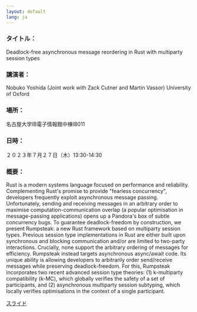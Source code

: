 ```yaml
---
layout: default
lang: ja
---
```

### タイトル：
Deadlock-free asynchronous message reordering in Rust with multiparty session types
### 講演者：
Nobuko Yoshida (Joint work with Zack Cutner and Martin Vassor) University of Oxford
### 場所：
名古屋大学IB電子情報館中棟IB011
### 日時：
２０２３年７月２７日（木）13:30-14:30
### 概要：
Rust is a modern systems language focused on performance and
reliability. Complementing Rust's promise to provide "fearless
concurrency", developers frequently exploit asynchronous message
passing. Unfortunately, sending and receiving messages in an arbitrary
order to maximise computation-communication overlap (a popular
optimisation in message-passing applications) opens up a Pandora's box
of subtle concurrency bugs.
To guarantee deadlock-freedom by construction, we present Rumpsteak: a
new Rust framework based on multiparty session types. Previous session
type implementations in Rust are either built upon synchronous and
blocking communication and/or are limited to two-party interactions.
Crucially, none support the arbitrary ordering of messages for
efficiency.
Rumpsteak instead targets asynchronous async/await code. Its unique
ability is allowing developers to arbitrarily order send/receive
messages while preserving deadlock-freedom. For this, Rumpsteak
incorporates two recent advanced session type theories: (1)
k-multiparty compatibility (k-MC), which globally verifies the safety
of a set of participants, and (2) asynchronous multiparty session
subtyping, which locally verifies optimisations in the context of a
single participant.

[スライド](https://drive.google.com/file/d/1Dt-cDxSEGlzxTa-Rblhy1L-JKRPvy0-X/view)